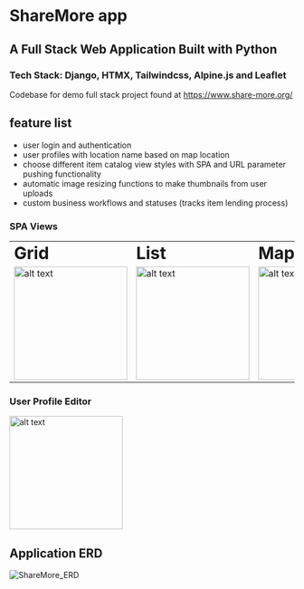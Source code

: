 # ShareMore app
## A Full Stack Web Application Built with Python
### Tech Stack: Django, HTMX, Tailwindcss, Alpine.js and Leaflet

Codebase for demo full stack project found at https://www.share-more.org/

## feature list
* user login and authentication
* user profiles with location name based on map location
* choose different item catalog view styles with SPA and URL parameter pushing functionality
* automatic image resizing functions to make thumbnails from user uploads
* custom business workflows and statuses (tracks item lending process)

### SPA Views
<table border="0">
 <tr>
    <td><b style="font-size:30px">Grid</b></td>
    <td><b style="font-size:30px">List</b></td>
   <td><b style="font-size:30px">Map</b></td>
 </tr>
 <tr>
    <td><img src="https://sharemore-media.s3.us-east-1.amazonaws.com/readme/grid+view.png" alt="alt text" width="200"></td>
    <td> <img src="https://sharemore-media.s3.us-east-1.amazonaws.com/readme/list+view.png" alt="alt text" width="200"></td>
   <td> <img src="https://sharemore-media.s3.us-east-1.amazonaws.com/readme/item+map+view.png" alt="alt text" width="200"></td>
 </tr>
</table>

### User Profile Editor
<img src="https://sharemore-media.s3.us-east-1.amazonaws.com/readme/user+profile.png" alt="alt text" width="200">

## Application ERD
![ShareMore_ERD](https://github.com/user-attachments/assets/a06e6b22-22a3-4340-8683-3d7dade73686)
